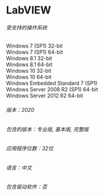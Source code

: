 # LabVIEW
###### 受支持的操作系统  

Windows 7 (SP1) 32-bit  
Windows 7 (SP1) 64-bit  
Windows 8.1 32-bit  
Windows 8.1 64-bit  
Windows 10 32-bit  
Windows 10 64-bit  
Windows Embedded Standard 7 (SP1)  
Windows Server 2008 R2 (SP1) 64-bit  
Windows Server 2012 R2 64-bit  

###### 版本：2020

###### 包含的版本：专业版, 基本版, 完整版

###### 应用程序位数：32位

###### 语言：中文

###### 包含驱动软件：否




